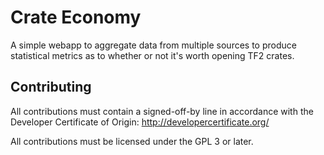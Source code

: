 # Crate Economy
A simple webapp to aggregate data from multiple sources to produce statistical metrics as to whether or not it's worth opening TF2 crates.


## Contributing
All contributions must contain a signed-off-by line in accordance with the Developer Certificate of Origin: http://developercertificate.org/

All contributions must be licensed under the GPL 3 or later.
